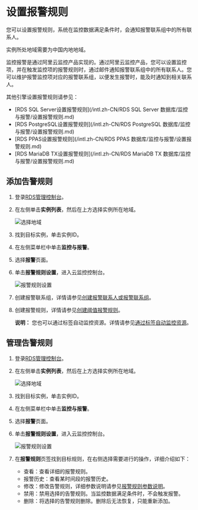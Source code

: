 # 设置报警规则

您可以设置报警规则，系统在监控数据满足条件时，会通知报警联系组中的所有联系人。

实例所处地域需要为中国内地地域。

监控报警是通过阿里云监控产品实现的。通过阿里云监控产品，您可以设置监控项，并在触发监控项的报警规则时，通过邮件通知报警联系组中的所有联系人。您可以维护报警监控项对应的报警联系组，以便发生报警时，能及时通知到相关联系人。

其他引擎设置报警规则请参见：

-   [RDS SQL Server设置报警规则](/intl.zh-CN/RDS SQL Server 数据库/监控与报警/设置报警规则.md)
-   [RDS PostgreSQL设置报警规则](/intl.zh-CN/RDS PostgreSQL 数据库/监控与报警/设置报警规则.md)
-   [RDS PPAS设置报警规则](/intl.zh-CN/RDS PPAS 数据库/监控与报警/设置报警规则.md)
-   [RDS MariaDB TX设置报警规则](/intl.zh-CN/RDS MariaDB TX 数据库/监控与报警/设置报警规则.md)

## 添加告警规则

1.  登录[RDS管理控制台](https://rds.console.aliyun.com/)。

2.  在左侧单击**实例列表**，然后在上方选择实例所在地域。

    ![选择地域](https://static-aliyun-doc.oss-cn-hangzhou.aliyuncs.com/assets/img/zh-CN/3074469951/p36543.png)

3.  找到目标实例，单击实例ID。

4.  在左侧菜单栏中单击**监控与报警**。

5.  选择**报警**页面。

6.  单击**报警规则设置**，进入云监控控制台。

    ![报警规则设置](https://static-aliyun-doc.oss-cn-hangzhou.aliyuncs.com/assets/img/zh-CN/6377559951/p95893.png)

7.  创建报警联系组，详情请参见[创建报警联系人或报警联系组](/intl.zh-CN/报警服务/报警联系人/创建报警联系人或报警联系组.md)。

8.  创建报警规则，详情请参见[创建阈值报警规则](/intl.zh-CN/报警服务/报警规则/创建阈值报警规则.md)。

    **说明：** 您也可以通过标签自动监控资源。详情请参见[通过标签自动监控资源](/intl.zh-CN/最佳实践/通过标签自动监控资源.md)。


## 管理告警规则

1.  登录[RDS管理控制台](https://rds.console.aliyun.com/)。

2.  在左侧单击**实例列表**，然后在上方选择实例所在地域。

    ![选择地域](https://static-aliyun-doc.oss-cn-hangzhou.aliyuncs.com/assets/img/zh-CN/3074469951/p36543.png)

3.  找到目标实例，单击实例ID。

4.  在左侧菜单栏中单击**监控与报警**。

5.  选择**报警**页面。

6.  单击**报警规则设置**，进入云监控控制台。

    ![报警规则设置](https://static-aliyun-doc.oss-cn-hangzhou.aliyuncs.com/assets/img/zh-CN/6377559951/p95893.png)

7.  在**报警规则**页签找到目标规则，在右侧选择需要进行的操作，详细介绍如下：

    -   查看：查看详细的报警规则。
    -   报警历史：查看某时间段的报警历史。
    -   修改：修改告警规则，详细参数说明请参见[报警规则参数说明](/intl.zh-CN/报警服务/报警规则/报警规则参数说明.md)。
    -   禁用：禁用选择的告警规则。当监控数据满足条件时，不会触发报警。
    -   删除：将选择的告警规则删除。删除后无法恢复，只能重新添加。

